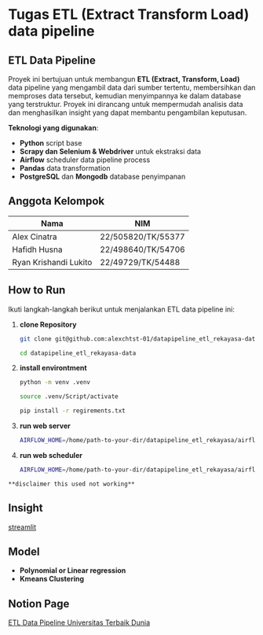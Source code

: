 # Tugas ETL (Extract Transform Load) data pipeline

## ETL Data Pipeline
Proyek ini bertujuan untuk membangun **ETL (Extract, Transform, Load)** data pipeline yang mengambil data dari sumber tertentu, membersihkan dan memproses data tersebut, kemudian menyimpannya ke dalam database yang terstruktur. Proyek ini dirancang untuk mempermudah analisis data dan menghasilkan insight yang dapat membantu pengambilan keputusan.

**Teknologi yang digunakan**:
- **Python** script base
- **Scrapy dan Selenium & Webdriver** untuk ekstraksi data
- **Airflow** scheduler data pipeline process
- **Pandas** data transformation
- **PostgreSQL** dan **Mongodb** database penyimpanan

## Anggota Kelompok

| **Nama**           | **NIM**        | 
|---------------------|-------------------|
| Alex Cinatra | 22/505820/TK/55377 | 
| Hafidh Husna | 22/498640/TK/54706 | 
| Ryan Krishandi Lukito | 22/49729/TK/54488 | 


## How to Run
Ikuti langkah-langkah berikut untuk menjalankan ETL data pipeline ini:

1. **clone Repository**
   ```bash
   git clone git@github.com:alexchtst-01/datapipeline_etl_rekayasa-data.git

   cd datapipeline_etl_rekayasa-data

2. **install environtment**
    ```bash
    python -m venv .venv
    
    source .venv/Script/activate
    
    pip install -r regirements.txt

3. **run web server**
    ```bash
    AIRFLOW_HOME=/home/path-to-your-dir/datapipeline_etl_rekayasa/airflow airflow webserver


4. **run web scheduler**
    ```bash
    AIRFLOW_HOME=/home/path-to-your-dir/datapipeline_etl_rekayasa/airflow airflow scheduler

`**disclaimer this used not working**`

## Insight
[streamlit](https://scratch-monitor-859.notion.site/ETL-Data-Pipeline-Universitas-Terbaik-di-Dunia-1437796d5dfb80f69aeedc5cb55ede19)

## Model
- **Polynomial or Linear regression**
- **Kmeans Clustering**

## Notion Page
[ETL Data Pipeline Universitas Terbaik Dunia](https://scratch-monitor-859.notion.site/ETL-Data-Pipeline-Universitas-Terbaik-di-Dunia-1437796d5dfb80f69aeedc5cb55ede19)


